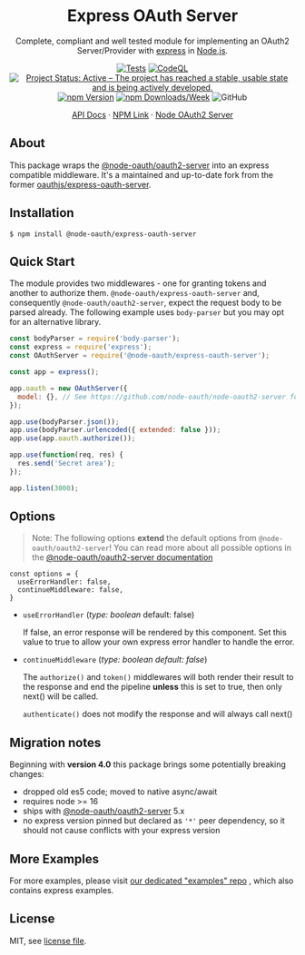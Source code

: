 <div align="center">
  <h1>Express OAuth Server</h1>
</div>

<p align="center">
Complete, compliant and well tested module for implementing an OAuth2 Server/Provider with <a alt="express" href="https://github.com/expressjs/express">express</a> in <a alt="node.js" href="http://nodejs.org/">Node.js</a>.
</p>

<div align="center">

[![Tests](https://github.com/node-oauth/express-oauth-server/actions/workflows/tests.yml/badge.svg)](https://github.com/node-oauth/express-oauth-server/actions/workflows/tests.yml)
[![CodeQL](https://github.com/node-oauth/express-oauth-server/actions/workflows/github-code-scanning/codeql/badge.svg)](https://github.com/node-oauth/express-oauth-server/actions/workflows/github-code-scanning/codeql)
[![Project Status: Active – The project has reached a stable, usable state and is being actively developed.](https://www.repostatus.org/badges/latest/active.svg)](https://www.repostatus.org/#active)
[![npm Version](https://img.shields.io/npm/v/@node-oauth/express-oauth-server?label=version)](https://www.npmjs.com/package/@node-oauth/oauth2-server)
[![npm Downloads/Week](https://img.shields.io/npm/dw/@node-oauth/express-oauth-server)](https://www.npmjs.com/package/@node-oauth/oauth2-server)
![GitHub](https://img.shields.io/github/license/node-oauth/express-oauth-server)

</div>

<div align="center">

[API Docs](https://node-oauth.github.io/express-oauth-server/)
·
[NPM Link](https://www.npmjs.com/package/@node-oauth/express-oauth-server)
·
[Node OAuth2 Server](https://github.com/node-oauth/node-oauth2-server)

</div>

## About

This package wraps the [@node-oauth/oauth2-server](https://github.com/node-oauth/node-oauth2-server) into an
express compatible middleware.
It's a maintained and up-to-date fork from the former
[oauthjs/express-oauth-server](https://github.com/oauthjs/express-oauth-server).


## Installation

```shell
$ npm install @node-oauth/express-oauth-server
```

## Quick Start

The module provides two middlewares - one for granting tokens and another to authorize them. 
`@node-oauth/express-oauth-server` and, consequently `@node-oauth/oauth2-server`,
expect the request body to be parsed already.
The following example uses `body-parser` but you may opt for an alternative library.

```js
const bodyParser = require('body-parser');
const express = require('express');
const OAuthServer = require('@node-oauth/express-oauth-server');

const app = express();

app.oauth = new OAuthServer({
  model: {}, // See https://github.com/node-oauth/node-oauth2-server for specification
});

app.use(bodyParser.json());
app.use(bodyParser.urlencoded({ extended: false }));
app.use(app.oauth.authorize());

app.use(function(req, res) {
  res.send('Secret area');
});

app.listen(3000);
```

## Options

> Note: The following options **extend** the default options from `@node-oauth/oauth2-server`!
> You can read more about all possible options in the
> [@node-oauth/oauth2-server documentation](https://node-oauthoauth2-server.readthedocs.io/en/master/api/oauth2-server.html)
 
```
const options = { 
  useErrorHandler: false, 
  continueMiddleware: false,
}
```

- `useErrorHandler`
(_type: boolean_ default: false)

  If false, an error response will be rendered by this component.
  Set this value to true to allow your own express error handler to handle the error.

- `continueMiddleware`
(_type: boolean default: false_)

  The `authorize()` and `token()` middlewares will both render their 
  result to the response and end the pipeline **unless** this is set to true,
  then only next() will be called.

  `authenticate()` does not modify the response and will always call next()

## Migration notes

Beginning with **version 4.0** this package brings some potentially breaking changes:

- dropped old es5 code; moved to native async/await
- requires node >= 16
- ships with [@node-oauth/oauth2-server](https://github.com/node-oauth/node-oauth2-server) 5.x
- no express version pinned but declared as `'*'` peer dependency, so it should not cause conflicts with your express version

## More Examples

For more examples, please visit [our dedicated "examples" repo](https://github.com/node-oauth/node-oauth2-server-examples)
, which also contains express examples.

## License

MIT, see [license file](./LICENSE).
